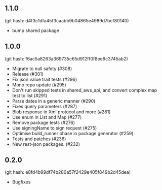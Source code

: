 ## 1.1.0

(git hash: d4f3c1dfa45f3caabb9b04865e4989d7bcf80140)

- bump shared package

## 1.0.0

(git hash: f6ac5a8263a369735c65d912ff0f8ee9c3745ab2)

- Migrate to null safety (#308)
- Release (#301)
- Fix json value trait tests (#296)
- Mono repo update (#295)
- Don't run skipped tests in shared_aws_api, and convert complex map test to list (#291)
- Parse dates in a generic manner (#290)
- Fixes query parameters (#287)
- Blob response in Xml protocol and more (#281)
- Use enum in List and Map (#277)
- Remove package tests (#276)
- Use signingName to sign request (#275)
- Optimise build_runner phase in package generator (#259)
- Tests and patches (#236)
- New rest-json packages. (#232)

## 0.2.0

(git hash: e8fd4b99df74b280a57f2429e405f849b2d45dea)

- Bugfixes

